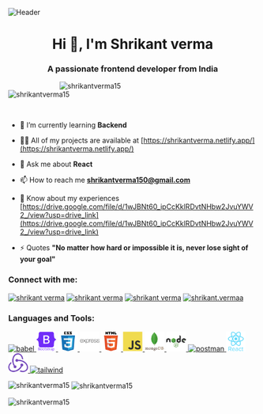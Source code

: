 ![Header](https://i.imgur.com/CGmKtgR.png)
<h1 align="center">Hi 👋, I'm Shrikant verma</h1>
<h3 align="center">A passionate frontend developer from India</h3>
<img src="https://static.vecteezy.com/system/resources/previews/004/865/921/original/programmer-people-concept-use-laptop-and-programming-code-program-icon-spreading-with-modern-flat-style-free-vector.jpg" alt="shrikantverma15"  align="right" width="400"/>

<p align="left"> <img src="https://komarev.com/ghpvc/?username=shrikantverma15&label=Profile%20views&color=0e75b6&style=flat" alt="shrikantverma15" /> </p>

<p align="left"> <a href="https://twitter.com/" target="blank"><img src="https://img.shields.io/twitter/follow/?logo=twitter&style=for-the-badge" alt="" /></a> </p>

- 🌱 I’m currently learning **Backend**

- 👨‍💻 All of my projects are available at [https://shrikantverma.netlify.app/](https://shrikantverma.netlify.app/)

- 💬 Ask me about **React**

- 📫 How to reach me **shrikantverma150@gmail.com**

- 📄 Know about my experiences [https://drive.google.com/file/d/1wJBNt60_ipCcKklRDvtNHbw2JvuYWV2_/view?usp=drive_link](https://drive.google.com/file/d/1wJBNt60_ipCcKklRDvtNHbw2JvuYWV2_/view?usp=drive_link)

- ⚡ Quotes **"No matter how hard or impossible it is, never lose sight of your goal"**

<h3 align="left">Connect with me:</h3>
<p align="left">
<a href="https://codepen.io/shrikant verma" target="blank"><img align="center" src="https://raw.githubusercontent.com/rahuldkjain/github-profile-readme-generator/master/src/images/icons/Social/codepen.svg" alt="shrikant verma" height="30" width="40" /></a>
<a href="https://linkedin.com/in/shrikant verma" target="blank"><img align="center" src="https://raw.githubusercontent.com/rahuldkjain/github-profile-readme-generator/master/src/images/icons/Social/linked-in-alt.svg" alt="shrikant verma" height="30" width="40" /></a>
<a href="https://codesandbox.com/shrikant verma" target="blank"><img align="center" src="https://raw.githubusercontent.com/rahuldkjain/github-profile-readme-generator/master/src/images/icons/Social/codesandbox.svg" alt="shrikant verma" height="30" width="40" /></a>
<a href="https://instagram.com/shrikant.vermaa" target="blank"><img align="center" src="https://raw.githubusercontent.com/rahuldkjain/github-profile-readme-generator/master/src/images/icons/Social/instagram.svg" alt="shrikant.vermaa" height="30" width="40" /></a>
</p>

<h3 align="left">Languages and Tools:</h3>
<p align="left"> <a href="https://babeljs.io/" target="_blank" rel="noreferrer"> <img src="https://www.vectorlogo.zone/logos/babeljs/babeljs-icon.svg" alt="babel" width="40" height="40"/> </a> <a href="https://getbootstrap.com" target="_blank" rel="noreferrer"> <img src="https://raw.githubusercontent.com/devicons/devicon/master/icons/bootstrap/bootstrap-plain-wordmark.svg" alt="bootstrap" width="40" height="40"/> </a> <a href="https://www.w3schools.com/css/" target="_blank" rel="noreferrer"> <img src="https://raw.githubusercontent.com/devicons/devicon/master/icons/css3/css3-original-wordmark.svg" alt="css3" width="40" height="40"/> </a> <a href="https://expressjs.com" target="_blank" rel="noreferrer"> <img src="https://raw.githubusercontent.com/devicons/devicon/master/icons/express/express-original-wordmark.svg" alt="express" width="40" height="40"/> </a> <a href="https://www.w3.org/html/" target="_blank" rel="noreferrer"> <img src="https://raw.githubusercontent.com/devicons/devicon/master/icons/html5/html5-original-wordmark.svg" alt="html5" width="40" height="40"/> </a> <a href="https://developer.mozilla.org/en-US/docs/Web/JavaScript" target="_blank" rel="noreferrer"> <img src="https://raw.githubusercontent.com/devicons/devicon/master/icons/javascript/javascript-original.svg" alt="javascript" width="40" height="40"/> </a> <a href="https://www.mongodb.com/" target="_blank" rel="noreferrer"> <img src="https://raw.githubusercontent.com/devicons/devicon/master/icons/mongodb/mongodb-original-wordmark.svg" alt="mongodb" width="40" height="40"/> </a> <a href="https://nodejs.org" target="_blank" rel="noreferrer"> <img src="https://raw.githubusercontent.com/devicons/devicon/master/icons/nodejs/nodejs-original-wordmark.svg" alt="nodejs" width="40" height="40"/> </a> <a href="https://postman.com" target="_blank" rel="noreferrer"> <img src="https://www.vectorlogo.zone/logos/getpostman/getpostman-icon.svg" alt="postman" width="40" height="40"/> </a> <a href="https://reactjs.org/" target="_blank" rel="noreferrer"> <img src="https://raw.githubusercontent.com/devicons/devicon/master/icons/react/react-original-wordmark.svg" alt="react" width="40" height="40"/> </a> <a href="https://redux.js.org" target="_blank" rel="noreferrer"> <img src="https://raw.githubusercontent.com/devicons/devicon/master/icons/redux/redux-original.svg" alt="redux" width="40" height="40"/> </a> <a href="https://tailwindcss.com/" target="_blank" rel="noreferrer"> <img src="https://www.vectorlogo.zone/logos/tailwindcss/tailwindcss-icon.svg" alt="tailwind" width="40" height="40"/> </a> </p>

<p><img align="left" src="https://github-readme-stats.vercel.app/api/top-langs?username=shrikantverma15&show_icons=true&locale=en&layout=compact" alt="shrikantverma15" /></p>

<p>&nbsp;<img align="center" src="https://github-readme-stats.vercel.app/api?username=shrikantverma15&show_icons=true&locale=en" alt="shrikantverma15" /></p>

<p><img align="center" src="https://github-readme-streak-stats.herokuapp.com/?user=shrikantverma15&" alt="shrikantverma15" /></p>
